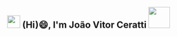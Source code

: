 <h2><img src="https://emojis.slackmojis.com/emojis/images/1643514974/10003/catjam.gif?1643514974"
      width="30"/> (Hi)😄, I'm João Vitor Ceratti <img src="https://media.giphy.com/media/12oufCB0MyZ1Go/giphy.gif" width="50"></h2>

<!--
**JoaoCeratti/JoaoCeratti** is a ✨ _special_ ✨ repository because its `README.md` (this file) appears on your GitHub profile.

Here are some ideas to get you started:

- 🔭 I’m currently working on ...
- 🌱 I’m currently learning ...
- 👯 I’m looking to collaborate on ...
- 🤔 I’m looking for help with ...
- 💬 Ask me about ...
- 📫 How to reach me: ...
- 😄 Pronouns: ...
- ⚡ Fun fact: ...
-->
